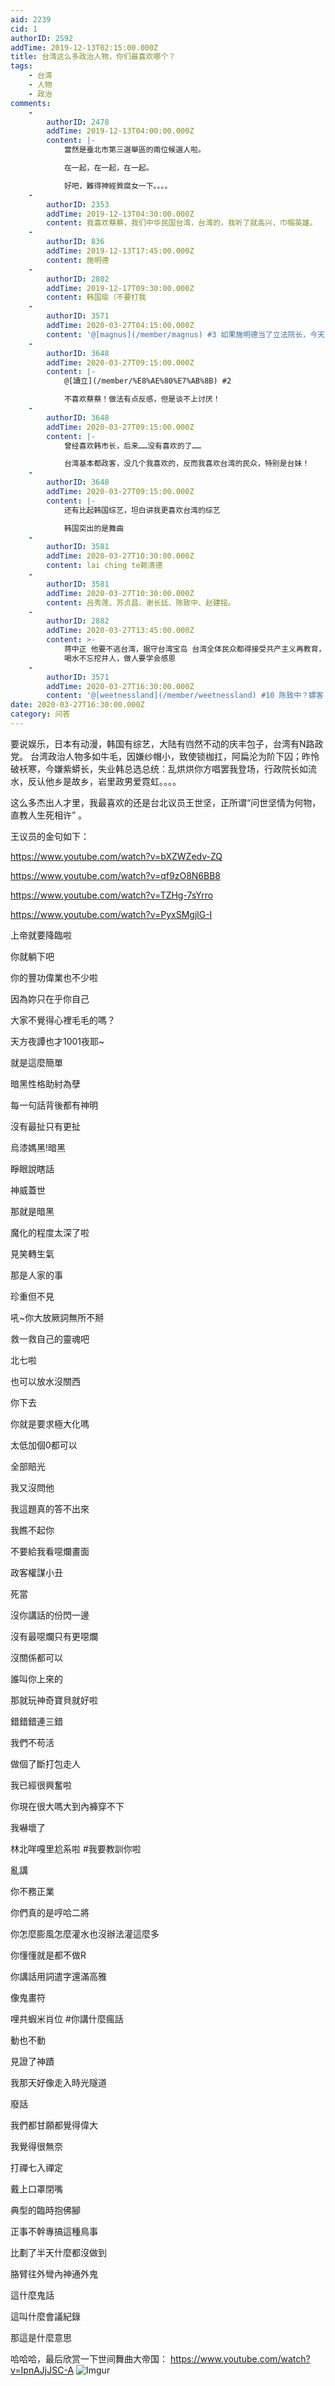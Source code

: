 ```yaml
---
aid: 2239
cid: 1
authorID: 2592
addTime: 2019-12-13T02:15:00.000Z
title: 台湾这么多政治人物，你们最喜欢哪个？
tags:
    - 台湾
    - 人物
    - 政治
comments:
    -
        authorID: 2478
        addTime: 2019-12-13T04:00:00.000Z
        content: |-
            當然是臺北市第三選舉區的兩位候選人啦。

            在一起，在一起，在一起。

            好吧，難得神經質腐女一下。。。。
    -
        authorID: 2353
        addTime: 2019-12-13T04:30:00.000Z
        content: 我喜欢蔡蔡，我们中华民国台湾，台湾的，我听了就高兴，巾帼英雄。
    -
        authorID: 836
        addTime: 2019-12-13T17:45:00.000Z
        content: 施明德
    -
        authorID: 2802
        addTime: 2019-12-17T09:30:00.000Z
        content: 韩国瑜（不要打我
    -
        authorID: 3571
        addTime: 2020-03-27T04:15:00.000Z
        content: '@[magnus](/member/magnus) #3 如果施明德当了立法院长，今天的蓝绿对立不会这么严重。'
    -
        authorID: 3648
        addTime: 2020-03-27T09:15:00.000Z
        content: |-
            @[讀立](/member/%E8%AE%80%E7%AB%8B) #2

            不喜欢蔡蔡！做法有点反感，但是谈不上讨厌！
    -
        authorID: 3648
        addTime: 2020-03-27T09:15:00.000Z
        content: |-
            曾经喜欢韩市长，后来……没有喜欢的了……

            台湾基本都政客，没几个我喜欢的，反而我喜欢台湾的民众，特别是台妹！
    -
        authorID: 3648
        addTime: 2020-03-27T09:15:00.000Z
        content: |-
            还有比起韩国综艺，坦白讲我更喜欢台湾的综艺

            韩国突出的是舞曲
    -
        authorID: 3581
        addTime: 2020-03-27T10:30:00.000Z
        content: lai ching te赖清德
    -
        authorID: 3581
        addTime: 2020-03-27T10:30:00.000Z
        content: 吕秀莲、苏贞昌、谢长廷、陈致中、赵建铭。
    -
        authorID: 2882
        addTime: 2020-03-27T13:45:00.000Z
        content: >-
            蒋中正 他要不逃台湾，据守台湾宝岛 台湾全体民众都得接受共产主义再教育，给你们来个文革、大跃进、浮夸风，再来个计划生育！
            喝水不忘挖井人，做人要学会感恩
    -
        authorID: 3571
        addTime: 2020-03-27T16:30:00.000Z
        content: '@[weetnessland](/member/weetnessland) #10 陈致中？嫖客？'
date: 2020-03-27T16:30:00.000Z
category: 问答
---
```


要说娱乐，日本有动漫，韩国有综艺，大陆有岿然不动的庆丰包子，台湾有N路政党。 台湾政治人物多如牛毛，因嫌纱帽小，致使锁枷扛，阿扁沦为阶下囚；昨怜破袄寒，今嫌紫蟒长，失业韩总选总统：乱烘烘你方唱罢我登场，行政院长如流水，反认他乡是故乡，岩里政男爱霓虹。。。。

这么多杰出人才里，我最喜欢的还是台北议员王世坚，正所谓“问世坚情为何物，直教人生死相许” 。

王议员的金句如下：

https://www.youtube.com/watch?v=bXZWZedv-ZQ

https://www.youtube.com/watch?v=qf9zO8N6BB8

https://www.youtube.com/watch?v=TZHg-7sYrro

https://www.youtube.com/watch?v=PyxSMgjlG-I

上帝就要降臨啦

你就躺下吧

你的豐功偉業也不少啦

因為妳只在乎你自己

大家不覺得心裡毛毛的嗎？

天方夜譚也才1001夜耶~

就是這麼簡單

暗黑性格助紂為孽

每一句話背後都有神明

沒有最扯只有更扯

烏漆媽黑!暗黑

睜眼說瞎話

神威蓋世

那就是暗黑

魔化的程度太深了啦

見笑轉生氣

那是人家的事

珍重但不見

吼~你大放厥詞無所不掰

救一救自己的靈魂吧

北七啦

也可以放水沒關西

你下去

你就是要求極大化嗎

太低加個0都可以

全部賠光

我又沒問他

我這題真的答不出來

我瞧不起你

不要給我看噁爛畫面

政客權謀小丑

死當

沒你講話的份閃一邊

沒有最噁爛只有更噁爛

沒關係都可以

誰叫你上來的

那就玩神奇寶貝就好啦

錯錯錯連三錯

我們不苟活

做個了斷打包走人

我已經很興奮啦

你現在很大嗎大到內褲穿不下

我嚇壞了

林北咩嘎里尬系啦 #我要教訓你啦

亂講

你不務正業

你們真的是哼哈二將

你怎麼膨風怎麼灌水也沒辦法灌這麼多

你懂懂就是都不做R

你講話用詞遣字還滿高雅

像鬼畫符

哩共蝦米肖位 #你講什麼瘋話

動也不動

見證了神蹟

我那天好像走入時光隧道

廢話

我們都甘願都覺得偉大

我覺得很無奈

打禪七入禪定

戴上口罩閉嘴

典型的臨時抱佛腳

正事不幹專搞這種鳥事

比劃了半天什麼都沒做到

胳臂往外彎內神通外鬼

這什麼鬼話

這叫什麼會議紀錄

那這是什麼意思

哈哈哈，最后欣赏一下世间舞曲大帝国： https://www.youtube.com/watch?v=IpnAJjJSC-A ![Imgur](https://i.imgur.com/zAtKcob.jpg)
